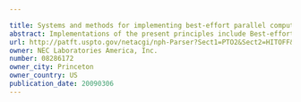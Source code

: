 ```yaml
---

title: Systems and methods for implementing best-effort parallel computing frameworks
abstract: Implementations of the present principles include Best-effort computing systems and methods. In accordance with various exemplary aspects of the present principles, a application computation requests directed to a processing platform may be intercepted and classified as either guaranteed computations or best-effort computations. Best-effort computations may be dropped to improve processing performance while minimally affecting the end result of application computations. In addition, interdependencies between best-effort computations may be relaxed to improve parallelism and processing speed while maintaining accuracy of computation results.
url: http://patft.uspto.gov/netacgi/nph-Parser?Sect1=PTO2&Sect2=HITOFF&p=1&u=%2Fnetahtml%2FPTO%2Fsearch-adv.htm&r=1&f=G&l=50&d=PALL&S1=08286172&OS=08286172&RS=08286172
owner: NEC Laboratories America, Inc.
number: 08286172
owner_city: Princeton
owner_country: US
publication_date: 20090306
---
```

